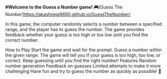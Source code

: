 **#Welcome to the Guess a Number game! 🎮**[Guess The Number]https://akashnegi9690.github.io/GuessTheNumber/

In this game, the computer randomly selects a number between a specified range, and the player has to guess the number. The game provides feedback whether your guess is too high or too low until you find the correct number.

How to Play
Start the game and wait for the prompt.
Guess a number within the given range.
The game will tell you if your guess is too high, too low, or correct.
Keep guessing until you find the right number!
Features
Random number generation
Feedback on guesses
Limited attempts to make it more challenging
Have fun and try to guess the number as quickly as possible! 🎉
